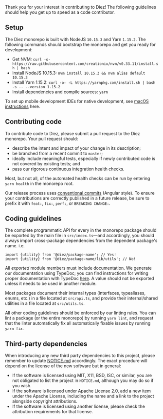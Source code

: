 Thank you for your interest in contributing to Diez! The following guidelines should help you get up to speed as a code contributor.

## Setup

The Diez monorepo is built with NodeJS `10.15.3` and Yarn `1.15.2`. The following commands should bootstrap the monorepo and get you ready for development:

 - Get NVM:
   `curl -o- https://raw.githubusercontent.com/creationix/nvm/v0.33.11/install.sh | bash`
 - Install NodeJS 10.15.3:
   `nvm install 10.15.3 && nvm alias default 10.15.3`
 - Install Yarn 1.15.2:
   `curl -o- -L https://yarnpkg.com/install.sh | bash -s -- --version 1.15.2`
 - Install dependencies and compile sources:
   `yarn`

To set up mobile development IDEs for native development, see [macOS instructions](docs/ide-setup-macos.md) here.

## Contributing code

To contribute code to Diez, please submit a pull request to the Diez monorepo. Your pull request should:
 - describe the intent and impact of your change in its description;
 - be branched from a recent commit to `master`;
 - ideally include meaningful tests, especially if newly contributed code is not covered by existing tests; and
 - pass our rigorous continuous integration health checks.

Most, but not all, of the automated health checks can be run by entering `yarn health` in the monorepo root.

Our release process uses [conventional commits](https://github.com/bcoe/conventional-changelog-standard/blob/master/convention.md) (Angular style). To ensure your contributions are correctly published in a future release, be sure to prefix it with `feat:`, `fix:`, `perf:`, or `BREAKING CHANGE:`.

## Coding guidelines

The complete programmatic API for every in the monorepo package should be exported by the main file in `src/index.ts`—and accordingly, you should always import cross-package dependencies from the dependent package's name. i.e.

```
import {utility} from '@diez/package-name'; // Yes!
import {utility} from '@diez/package-name/lib/utils'; // No!
```

All _exported_ module members must include documentation. We generate our documentation using TypeDoc; you can find instructions for writing proper documentation with TypeDoc [here](https://typedoc.org/guides/doccomments/). A value should not be exported unless it needs to be used in another module.

Most packages document their internal types (interfaces, typealiases, enums, etc.) in a file located at `src/api.ts`, and provide their internal/shared utilities in a file located at `src/utils.ts`.

All other coding guidelines should be enforced by our linting rules. You can lint a package (or the entire monorepo) by running `yarn lint`, and request that the linter automatically fix all automatically fixable issues by running `yarn fix`.

## Third-party dependencies

When introducing any new third party dependencies to this project, please remember to update [NOTICE.md](./NOTICE.md) accordingly. The exact procedure will depend on the license of the new software but in general:

- If the software is licensed using MIT, X11, BSD, ISC, or similar, you are not obligated to list the project in `NOTICE.md`, although you may do so if you wish.
- If the software is licensed under Apache License 2.0, add a new item under the Apache License, including the name and a link to the project alongside copyright attributions.
- If the software is licensed using another license, please check the attribution requirements for that license.
